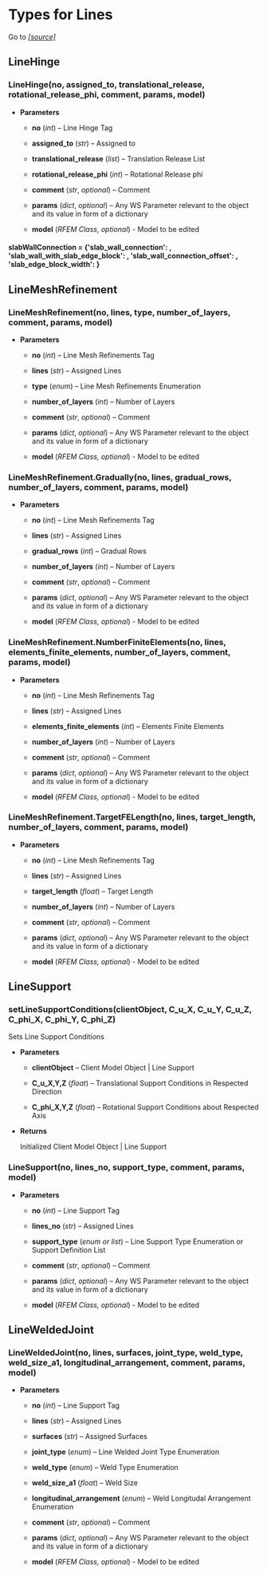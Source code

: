 # Types for Lines

Go to *[[source]](https://github.com/Dlubal-Software/RFEM_Python_Client/tree/main/RFEM/TypesForLines)*

## LineHinge


### LineHinge(no, assigned_to, translational_release, rotational_release_phi, comment, params, model)

* **Parameters**

    
    * **no** (*int*) – Line Hinge Tag


    * **assigned_to** (*str*) – Assigned to


    * **translational_release** (*list*) – Translation Release List


    * **rotational_release_phi** (*int*) – Rotational Release phi


    * **comment** (*str*, *optional*) – Comment


    * **params** (*dict*, *optional*) – Any WS Parameter relevant to the object and its value in form of a dictionary


    * **model** (*RFEM Class, optional*) - Model to be edited



#### slabWallConnection = {'slab_wall_connection': , 'slab_wall_with_slab_edge_block': , 'slab_wall_connection_offset': , 'slab_edge_block_width': }



## LineMeshRefinement


### LineMeshRefinement(no, lines, type, number_of_layers, comment, params, model)

* **Parameters**

    
    * **no** (*int*) – Line Mesh Refinements Tag


    * **lines** (*str*) – Assigned Lines


    * **type** (*enum*) – Line Mesh Refinements Enumeration


    * **number_of_layers** (*int*) – Number of Layers


    * **comment** (*str*, *optional*) – Comment


    * **params** (*dict*, *optional*) – Any WS Parameter relevant to the object and its value in form of a dictionary


    * **model** (*RFEM Class, optional*) - Model to be edited



### LineMeshRefinement.Gradually(no, lines, gradual_rows, number_of_layers, comment, params, model)

* **Parameters**

    
    * **no** (*int*) – Line Mesh Refinements Tag


    * **lines** (*str*) – Assigned Lines


    * **gradual_rows** (*int*) – Gradual Rows


    * **number_of_layers** (*int*) – Number of Layers


    * **comment** (*str*, *optional*) – Comment


    * **params** (*dict*, *optional*) – Any WS Parameter relevant to the object and its value in form of a dictionary


    * **model** (*RFEM Class, optional*) - Model to be edited



### LineMeshRefinement.NumberFiniteElements(no, lines, elements_finite_elements, number_of_layers, comment, params, model)

* **Parameters**

    
    * **no** (*int*) – Line Mesh Refinements Tag


    * **lines** (*str*) – Assigned Lines


    * **elements_finite_elements** (*int*) – Elements Finite Elements


    * **number_of_layers** (*int*) – Number of Layers


    * **comment** (*str*, *optional*) – Comment


    * **params** (*dict*, *optional*) – Any WS Parameter relevant to the object and its value in form of a dictionary


    * **model** (*RFEM Class, optional*) - Model to be edited



### LineMeshRefinement.TargetFELength(no, lines, target_length, number_of_layers, comment, params, model)

* **Parameters**

    
    * **no** (*int*) – Line Mesh Refinements Tag


    * **lines** (*str*) – Assigned Lines


    * **target_length** (*float*) – Target Length


    * **number_of_layers** (*int*) – Number of Layers


    * **comment** (*str*, *optional*) – Comment


    * **params** (*dict*, *optional*) – Any WS Parameter relevant to the object and its value in form of a dictionary


    * **model** (*RFEM Class, optional*) - Model to be edited



## LineSupport


### setLineSupportConditions(clientObject, C_u_X, C_u_Y, C_u_Z, C_phi_X, C_phi_Y, C_phi_Z)

Sets Line Support Conditions

* **Parameters**

    
    * **clientObject** – Client Model Object | Line Support


    * **C_u_X,Y,Z** (*float*) – Translational Support Conditions in Respected Direction


    * **C_phi_X,Y,Z** (*float*) – Rotational Support Conditions about Respected Axis


* **Returns**

    Initialized Client Model Object | Line Support



### LineSupport(no, lines_no, support_type, comment, params, model)

* **Parameters**

    
    * **no** (*int*) – Line Support Tag


    * **lines_no** (*str*) – Assigned Lines


    * **support_type** (*enum or list*) – Line Support Type Enumeration or Support Definition List


    * **comment** (*str*, *optional*) – Comment


    * **params** (*dict*, *optional*) – Any WS Parameter relevant to the object and its value in form of a dictionary


    * **model** (*RFEM Class, optional*) - Model to be edited



## LineWeldedJoint


### LineWeldedJoint(no, lines, surfaces, joint_type, weld_type, weld_size_a1, longitudinal_arrangement, comment, params, model)

* **Parameters**

    
    * **no** (*int*) – Line Support Tag


    * **lines** (*str*) – Assigned Lines


    * **surfaces** (*str*) – Assigned Surfaces


    * **joint_type** (*enum*) – Line Welded Joint Type Enumeration


    * **weld_type** (*enum*) – Weld Type Enumeration


    * **weld_size_a1** (*float*) – Weld Size


    * **longitudinal_arrangement** (*enum*) – Weld Longitudal Arrangement Enumeration


    * **comment** (*str*, *optional*) – Comment


    * **params** (*dict*, *optional*) – Any WS Parameter relevant to the object and its value in form of a dictionary


    * **model** (*RFEM Class, optional*) - Model to be edited


